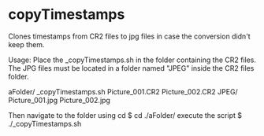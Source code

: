 # copyTimestamps
Clones timestamps from CR2 files to jpg files in case the conversion didn't keep them.

Usage:
Place the _copyTimestamps.sh in the folder containing the CR2 files.
The JPG files must be located in a folder named "JPEG" inside the CR2 files folder.

aFolder/
  _copyTimestamps.sh
  Picture_001.CR2
  Picture_002.CR2
  JPEG/
    Picture_001.jpg
    Picture_002.jpg

Then navigate to the folder using cd
$ cd ./aFolder/
execute the script
$ ./_copyTimestamps.sh
